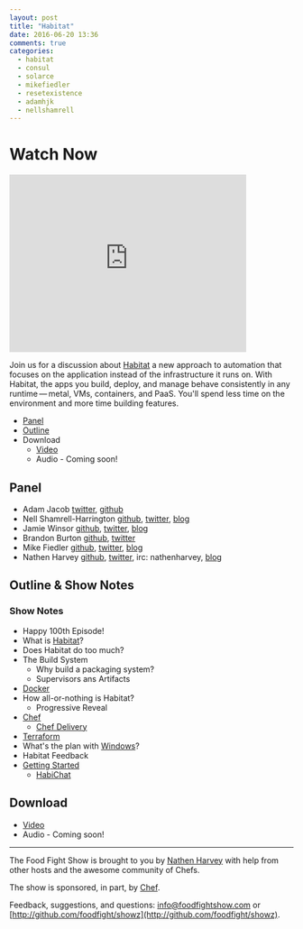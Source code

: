 ```yaml
---
layout: post
title: "Habitat"
date: 2016-06-20 13:36
comments: true
categories:
  - habitat
  - consul
  - solarce
  - mikefiedler
  - resetexistence
  - adamhjk
  - nellshamrell
---
```


# Watch Now

<iframe width="420" height="315" src="http://www.youtube.com/embed/gDlpXijLH2Y" frameborder="0" allowfullscreen></iframe>

Join us for a discussion about [Habitat](https://www.habitat.sh) a new approach to automation that focuses on the application instead of the infrastructure it runs on. With Habitat, the apps you build, deploy, and manage behave consistently in any runtime — metal, VMs, containers, and PaaS. You'll spend less time on the environment and more time building features.

* [Panel](http://foodfightshow.org/2016/06/habitat.html#panel)
* [Outline](http://foodfightshow.org/2016/06/habitat.html#outline)
* Download
  * [Video](https://www.youtube.com/watch?v=gDlpXijLH2Y)
  * Audio - Coming soon!

Panel<a name="panel"></a>
-----

* Adam Jacob [twitter](https://twitter.com/adamhjk), [github](https://github.com/adamhjk)
* Nell Shamrell-Harrington [github](https://github.com/nellshamrell), [twitter](https://twitter.com/nellshamrell), [blog](http://nellshamrell.com/)
* Jamie Winsor [github](https://github.com/reset), [twitter](https://twitter.com/resetexistence), [blog](http://vialstudios.com/)
* Brandon Burton [github](http://github.com/solarce), [twitter](https://twitter.com/solarce)
* Mike Fiedler [github](http://github.com/miketheman), [twitter](http://twitter.com/mikefiedler), [blog](http://www.miketheman.net)
* Nathen Harvey [github](http://github.com/nathenharvey), [twitter](http://twitter.com/nathenharvey), irc: nathenharvey, [blog](http://nathenharvey.com)

Outline & Show Notes<a name="outline"></a>
-------

###  Show Notes

* Happy 100th Episode!
* What is [Habitat](https://www.habitat.sh)?
* Does Habitat do too much?
* The Build System
  * Why build a packaging system?
  * Supervisors ans Artifacts
* [Docker](https://www.docker.com/)
* How all-or-nothing is Habitat?
  * Progressive Reveal
* [Chef](https://www.chef.io/)
  * [Chef Delivery](https://www.chef.io/delivery/)
* [Terraform](https://www.terraform.io/)
* What's the plan with [Windows](https://www.microsoft.com/en-us/windows)?
* Habitat Feedback
* [Getting Started](https://www.habitat.sh/community/)
  * [HabiChat](http://slack.habitat.sh/)

Download
--------
* [Video](https://www.youtube.com/watch?v=gDlpXijLH2Y)
* Audio - Coming soon!

<hr />

The Food Fight Show is brought to you by [Nathen Harvey](https://twitter.com/nathenharvey) with help from other hosts and the awesome community of Chefs.

The show is sponsored, in part, by [Chef](http://www.chef.io).

Feedback, suggestions, and questions:  [info@foodfightshow.com](mailto:info@foodfightshow.com) or  [http://github.com/foodfight/showz](http://github.com/foodfight/showz).
